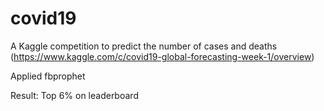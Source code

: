# covid19

A Kaggle competition to predict the number of cases and deaths (https://www.kaggle.com/c/covid19-global-forecasting-week-1/overview)

Applied fbprophet

Result: Top 6% on leaderboard
